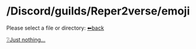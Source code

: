 # /Discord/guilds/Reper2verse/emoji
Please select a file or directory:
[⬅back](https://reper2.github.io/downloadable-files/secret/archive/v1.0.0/md/Discord/guilds/Reper2verse/Reper2verse)

[❔Just nothing...]()
